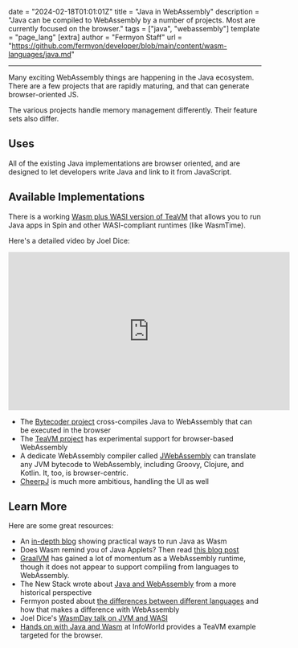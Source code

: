 date = "2024-02-18T01:01:01Z"
title = "Java in WebAssembly"
description = "Java can be compiled to WebAssembly by a number of projects. Most are currently focused on the browser."
tags = ["java", "webassembly"]
template = "page_lang"
[extra]
author = "Fermyon Staff"
url = "https://github.com/fermyon/developer/blob/main/content/wasm-languages/java.md"

---

Many exciting WebAssembly things are happening in the Java ecosystem.
There are a few projects that are rapidly maturing, and that can generate browser-oriented JS.

The various projects handle memory management differently.
Their feature sets also differ.

## Uses

All of the existing Java implementations are browser oriented, and are designed to let developers write Java and link to it from JavaScript.

## Available Implementations

There is a working [Wasm plus WASI version of TeaVM](https://github.com/fermyon/teavm-wasi) that allows you to run Java apps in Spin and other WASI-compliant runtimes (like WasmTime).

Here's a detailed video by Joel Dice:
<iframe width="560" height="315" src="https://www.youtube.com/embed/MFruf7aqcbE?si=tAdqWPq1W7LqvT0p" title="YouTube video player" frameborder="0" allow="accelerometer; autoplay; clipboard-write; encrypted-media; gyroscope; picture-in-picture; web-share" allowfullscreen></iframe>

- The [Bytecoder project](https://mirkosertic.github.io/Bytecoder/) cross-compiles Java to WebAssembly that can be executed in the browser
- The [TeaVM project](https://teavm.org/) has experimental support for browser-based WebAssembly
- A dedicate WebAssembly compiler called [JWebAssembly](https://github.com/i-net-software/JWebAssembly) can translate any JVM bytecode to WebAssembly, including Groovy, Clojure, and Kotlin. It, too, is browser-centric.
- [CheerpJ](https://leaningtech.com/cheerpj/) is much more ambitious, handling the UI as well

## Learn More

Here are some great resources:

- An [in-depth blog](http://blog.dmitryalexandrov.net/webassembly-for-java-developers/) showing practical ways to run Java as Wasm
- Does Wasm remind you of Java Applets? Then read [this blog post](https://steveklabnik.com/writing/is-webassembly-the-return-of-java-applets-flash)
- [GraalVM](https://www.graalvm.org/reference-manual/wasm/) has gained a lot of momentum as a WebAssembly runtime, though it does not appear to support compiling from languages to WebAssembly.
- The New Stack wrote about [Java and WebAssembly](https://thenewstack.io/webassembly/javas-history-could-point-the-way-for-webassembly/) from a more historical perspective
- Fermyon posted about [the differences between different languages](https://www.fermyon.com/blog/complex-world-of-wasm-language-support) and how that makes a difference with WebAssembly
- Joel Dice's [WasmDay talk on JVM and WASI](https://youtu.be/MFruf7aqcbE?si=ZfvfuZIL6-JwFJMN)
- [Hands on with Java and Wasm](https://www.infoworld.com/article/3692456/hands-on-with-java-and-wasm.html) at InfoWorld provides a TeaVM example targeted for the browser.
